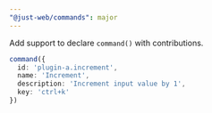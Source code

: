 ```yaml
---
"@just-web/commands": major
---
```


Add support to declare `command()` with contributions.

```ts
command({
  id: 'plugin-a.increment',
  name: 'Increment',
  description: 'Increment input value by 1',
  key: 'ctrl+k'
})
```
